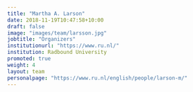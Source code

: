 ```yaml
---
title: "Martha A. Larson"
date: 2018-11-19T10:47:58+10:00
draft: false
image: "images/team/larsson.jpg"
jobtitle: "Organizers"
institutionurl: "https://www.ru.nl/"
institution: Radbound University
promoted: true
weight: 4
layout: team
personalpage: "https://www.ru.nl/english/people/larson-m/"
---
```

